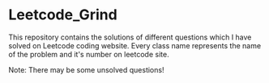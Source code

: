 # Leetcode_Grind
This repository contains the solutions of different questions which I have solved on Leetcode coding website. 
Every class name represents the name of the problem and it's number on leetcode site.

Note: There may be some unsolved questions!
